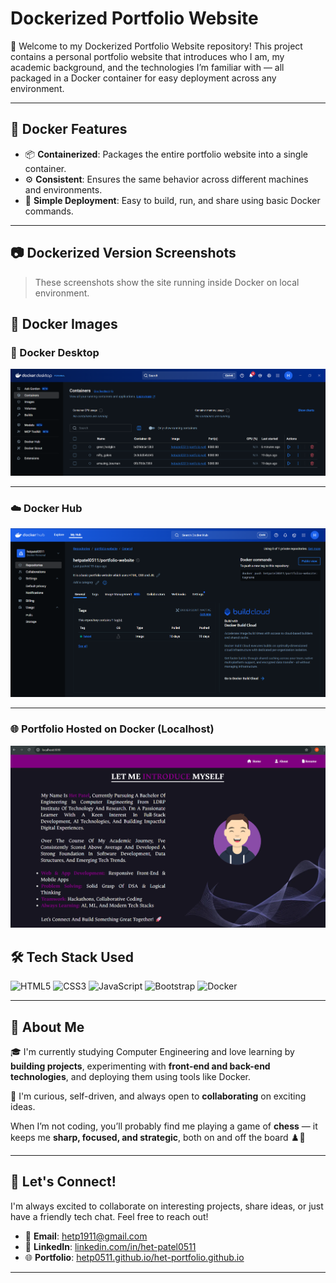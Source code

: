 # Dockerized Portfolio Website

👋 Welcome to my Dockerized Portfolio Website repository!
This project contains a personal portfolio website that introduces who I am, my academic background, and the technologies I’m familiar with — all packaged in a Docker container for easy deployment across any environment.


---
## 🐳 Docker Features

- 📦 **Containerized**: Packages the entire portfolio website into a single container.
- ⚙️ **Consistent**: Ensures the same behavior across different machines and environments.
- 🚀 **Simple Deployment**: Easy to build, run, and share using basic Docker commands.


---

## 📷 Dockerized Version Screenshots

> These screenshots show the site running inside Docker on local environment.

## 📸 Docker Images

### 🐳 Docker Desktop
![Docker Desktop](Docker%20images/Docker%20Desktop.png)

---

### ☁️ Docker Hub
![Docker Hub](Docker%20images/Docker%20Hub.png)

---

### 🌐 Portfolio Hosted on Docker (Localhost)
![Portfolio Hosted on Docker](Docker%20images/portfolio%20host%20on%20docker.png)


## 🛠️ Tech Stack Used

![HTML5](https://img.shields.io/badge/HTML5-E34F26?style=for-the-badge&logo=html5&logoColor=white)
![CSS3](https://img.shields.io/badge/CSS3-1572B6?style=for-the-badge&logo=css3&logoColor=white)
![JavaScript](https://img.shields.io/badge/JavaScript-F7DF1E?style=for-the-badge&logo=javascript&logoColor=black)
![Bootstrap](https://img.shields.io/badge/Bootstrap-563D7C?style=for-the-badge&logo=bootstrap&logoColor=white)
![Docker](https://img.shields.io/badge/Docker-2496ED?style=for-the-badge&logo=docker&logoColor=white)

---

## 🚀 About Me

🎓 I'm currently studying Computer Engineering and love learning by **building projects**, experimenting with **front-end and back-end technologies**, and deploying them using tools like Docker.

🧠 I'm curious, self-driven, and always open to **collaborating** on exciting ideas.

When I’m not coding, you’ll probably find me playing a game of **chess** — it keeps me **sharp, focused, and strategic**, both on and off the board ♟️🧩

---

## 🤝 Let's Connect!

I'm always excited to collaborate on interesting projects, share ideas, or just have a friendly tech chat. Feel free to reach out!  

- 📧 **Email**: [hetp1911@gmail.com](mailto:hetp1911@gmail.com)  
- 💼 **LinkedIn**: [linkedin.com/in/het-patel0511](https://www.linkedin.com/in/het-patel0511/)  
- 🌐 **Portfolio**: [hetp0511.github.io/het-portfolio.github.io](https://hetp0511.github.io/het-portfolio.github.io/)

---

